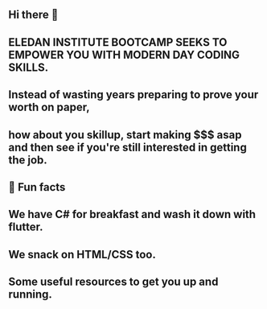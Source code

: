 ## Hi there 👋

## ELEDAN INSTITUTE BOOTCAMP SEEKS TO EMPOWER YOU WITH MODERN DAY CODING SKILLS.

## Instead of wasting years preparing to prove your worth on paper,
## how about you skillup, start making $$$ asap and then see if you're still interested in getting the job.

## 🍿 Fun facts

## We have C# for breakfast and wash it down with flutter.

## We snack on HTML/CSS too.

## Some useful resources to get you up and running.


<!--

**Here are some ideas to get you started:**

🙋‍♀️ A short introduction - what is your organization all about?
🌈 Contribution guidelines - how can the community get involved?
👩‍💻 Useful resources - where can the community find your docs? Is there anything else the community should know?
🍿 Fun facts - what does your team eat for breakfast?
🧙 Remember, you can do mighty things with the power of [Markdown](https://docs.github.com/github/writing-on-github/getting-started-with-writing-and-formatting-on-github/basic-writing-and-formatting-syntax)
-->
